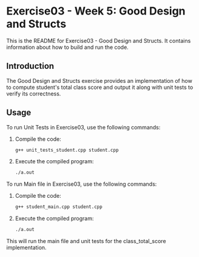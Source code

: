# Exercise03 - Week 5: Good Design and Structs

This is the README for Exercise03 - Good Design and Structs. It contains information about how to build and run the code.

## Introduction

The Good Design and Structs exercise provides an implementation of how to compute student's total class score and output it along with unit tests to verify its correctness.

## Usage

To run Unit Tests in Exercise03, use the following commands:

1. Compile the code:

    ```bash
    g++ unit_tests_student.cpp student.cpp
    ```

2. Execute the compiled program:

    ```bash
    ./a.out
    ```

To run Main file in Exercise03, use the following commands:

1. Compile the code:

    ```bash
    g++ student_main.cpp student.cpp
    ```

2. Execute the compiled program:

    ```bash
    ./a.out
    ```

This will run the main file and unit tests for the class_total_score implementation.

